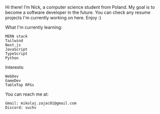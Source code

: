 Hi there! I’m Nick, a computer science student from Poland. 
My goal is to become a software developer in the future.
You can check any resume projects I'm currently working on here.
Enjoy :) 

What I'm currently learning:

    MERN stack
    Tailwind
    Next.js
    JavaScript
    TypeScript
    Python

Interests:

    WebDev
    GameDev
    TableTop RPGs
    
You can reach me at: 

    Gmail: mikolaj.zajac01@gmail.com
    Discord: suchv
